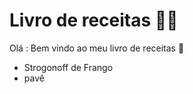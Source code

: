 # Livro de receitas :man_cook:

Olá : Bem vindo ao meu livro de receitas :wave:

-  Strogonoff de Frango
- pavê 
